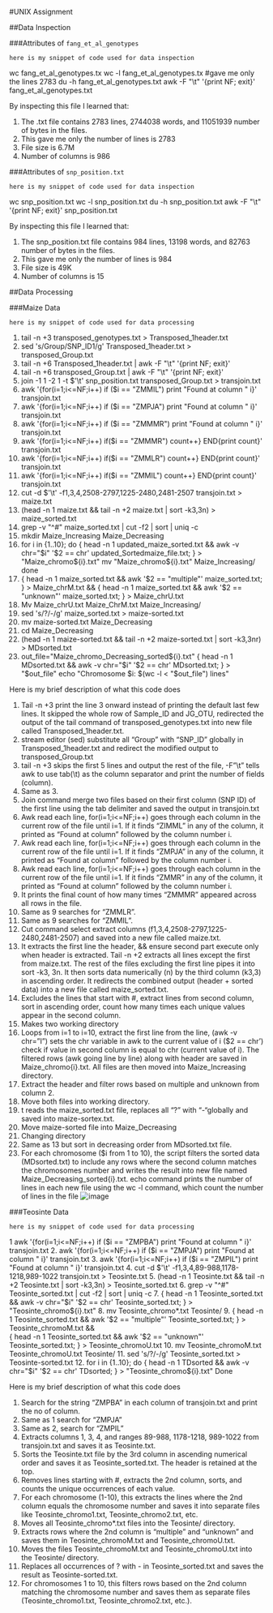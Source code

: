 #UNIX Assignment

##Data Inspection

###Attributes of `fang_et_al_genotypes`

```
here is my snippet of code used for data inspection
```
wc fang_et_al_genotypes.tx
wc -l fang_et_al_genotypes.tx #gave me only the lines 2783
du -h fang_et_al_genotypes.txt
awk -F "\t" '{print NF; exit}' fang_et_al_genotypes.txt


By inspecting this file I learned that:
1.	The .txt file contains 2783 lines, 2744038 words, and 11051939 number of bytes in the files. 
2.	This gave me only the number of lines is 2783 
3.	File size is 6.7M 
4.	Number of columns is 986



###Attributes of `snp_position.txt`

```
here is my snippet of code used for data inspection
```
wc snp_position.txt
wc -l snp_position.txt
du -h snp_position.txt
awk -F "\t" '{print NF; exit}' snp_position.txt

By inspecting this file I learned that:
1.	The snp_position.txt file contains 984 lines, 13198 words, and 82763 number of bytes in the files. 
2.	This gave me only the number of lines is 984
3.	File size is 49K 
4.	Number of columns is 15 


##Data Processing

###Maize Data

```
here is my snippet of code used for data processing
```
1.	tail -n +3 transposed_genotypes.txt > Transposed_1header.txt
2.	sed 's/Group/SNP_ID1/g' Transposed_1header.txt > transposed_Group.txt 
3.	tail -n +6 Transposed_1header.txt | awk -F "\t" '{print NF; exit}'
4.	tail -n +6 transposed_Group.txt | awk -F "\t" '{print NF; exit}'
5.	join -1 1 -2 1 -t $'\t' snp_position.txt transposed_Group.txt > transjoin.txt
6.	awk '{for(i=1;i<=NF;i++) if ($i == "ZMMIL") print "Found at column " i}' transjoin.txt
7.	awk '{for(i=1;i<=NF;i++) if ($i == "ZMPJA") print "Found at column " i}' transjoin.txt
8.	awk '{for(i=1;i<=NF;i++) if ($i == "ZMMMR") print "Found at column " i}' transjoin.txt
9.	awk '{for(i=1;i<=NF;i++) if($i == "ZMMMR") count++} END{print count}' transjoin.txt
10.	awk '{for(i=1;i<=NF;i++) if($i == "ZMMLR") count++} END{print count}' transjoin.txt
11.	awk '{for(i=1;i<=NF;i++) if($i == "ZMMIL") count++} END{print count}' transjoin.txt
12.	cut -d $'\t' -f1,3,4,2508-2797,1225-2480,2481-2507 transjoin.txt > maize.txt
13.	(head -n 1 maize.txt && tail -n +2 maize.txt | sort -k3,3n) > maize_sorted.txt
14.	grep -v "^#" maize_sorted.txt | cut -f2 | sort | uniq -c
15.	mkdir Maize_Increasing Maize_Decreasing 
16.	for i in {1..10}; do
{ head -n 1 updated_maize_sorted.txt && awk -v chr="$i" '$2 == chr' updated_Sortedmaize_file.txt; } > "Maize_chromo${i}.txt"
 mv "Maize_chromo${i}.txt" Maize_Increasing/
done
17.	{ head -n 1 maize_sorted.txt && awk '$2 == "multiple"' maize_sorted.txt; } > Maize_chrM.txt && { head -n 1 maize_sorted.txt && awk '$2 == "unknown"' maize_sorted.txt; } > Maize_chrU.txt
18.	Mv Maize_chrU.txt  Maize_ChrM.txt Maize_Increasing/
19.	sed 's/?/-/g' maize_sorted.txt > maize-sorted.txt
20.	mv maize-sorted.txt Maize_Decreasing
21.	cd Maize_Decreasing
22.	(head -n 1 maize-sorted.txt && tail -n +2 maize-sorted.txt | sort -k3,3nr) > MDsorted.txt
23.	out_file="Maize_chromo_Decreasing_sorted${i}.txt"
    { head -n 1 MDsorted.txt && awk -v chr="$i" '$2 == chr' MDsorted.txt; } > "$out_file"
   echo "Chromosome $i: $(wc -l < "$out_file") lines"

Here is my brief description of what this code does
1.	Tail -n +3 print the line 3 onward instead of printing the default last few lines. It skipped the whole row of Sample_ID and JG_OTU, redirected the output of the tail command of transposed_genotypes.txt into new file called Transposed_1header.txt.
2.	stream editor (sed) substitute all “Group” with “SNP_ID” globally in Transposed_1header.txt and redirect the modified output to transposed_Group.txt
3.	tail -n +3 skips the first 5 lines and output the rest of the file, -F”\t” tells awk to use tab(\t) as the column separator and print the number of fields (column). 
4.	Same as 3. 
5.	Join command merge two files based on their first column (SNP ID) of the first line using the tab delimiter and saved the output in transjoin.txt 
6.	Awk read each line, for(i=1;i<=NF;i++) goes through each column in the current row of the file until i=1. If it finds “ZIMML” in any of the column, it printed as “Found at column” followed by the column number i. 
7.	Awk read each line, for(i=1;i<=NF;i++) goes through each column in the current row of the file until i=1. If it finds “ZMPJA” in any of the column, it printed as “Found at column” followed by the column number i. 
8.	Awk read each line, for(i=1;i<=NF;i++) goes through each column in the current row of the file until i=1. If it finds “ZMMR” in any of the column, it printed as “Found at column” followed by the column number i. 
9.	It prints the final count of how many times “ZMMMR” appeared across all rows in the file. 
10.	Same as 9 searches for “ZMMLR”. 
11.	Same as 9 searches for “ZMMIL”. 
12.	Cut command select extract columns (f1,3,4,2508-2797,1225-2480,2481-2507) and saved into a new file called maize.txt. 
13.	It extracts the first line the header, && ensure second part execute only when header is extracted. Tail -n +2 extracts all lines except the first from maize.txt. The rest of the files excluding the first line pipes it into sort -k3, 3n. It then sorts data numerically (n) by the third column (k3,3) in ascending order. It redirects the combined output (header + sorted data) into a new file called maize_sorted.txt. 
14.	Excludes the lines that start with #, extract lines from second column, sort in ascending order, count how many times each unique values appear in the second column. 
15.	Makes two working directory 
16.	Loops from i=1 to i=10, extract the first line from the line, (awk -v chr=”I”) sets the chr variable in awk to the current value of i ($2 == chr’) check if value in second column is equal to chr (current value of i). The filtered rows (awk going line by line) along with header are saved in Maize_chromo{i}.txt. All files are then moved into Maize_Increasing directory. 
17.	Extract the header and filter rows based on multiple and unknown from column 2. 
18.	Move both files into working directory. 
19.	t reads the maize_sorted.txt file, replaces all “?” with “-“globally and saved into maize-sortex.txt. 
20.	Move maize-sorted file into Maize_Decreasing 
21.	Changing directory 
22.	Same as 13 but sort in decreasing order from MDsorted.txt file. 
23.	For each chromosome ($i from 1 to 10), the script filters the sorted data (MDsorted.txt) to include any rows where the second column matches the chromosomes number and writes the result into new file named Maize_Decreasing_sorted{i}.txt. echo command prints the number of lines in each new file using the wc -l command, which count the number of lines in the file 
![image](https://github.com/user-attachments/assets/fe73eeee-a7c1-4178-9e67-50c93552db43)


###Teosinte Data

```
here is my snippet of code used for data processing
```
1	awk '{for(i=1;i<=NF;i++) if ($i == "ZMPBA") print "Found at column " i}' transjoin.txt
2.	awk '{for(i=1;i<=NF;i++) if ($i == "ZMPJA") print "Found at column " i}' transjoin.txt
3.	awk '{for(i=1;i<=NF;i++) if ($i == "ZMPIL") print "Found at column " i}' transjoin.txt
4.	cut -d $'\t' -f1,3,4,89-988,1178-1218,989-1022 transjoin.txt  > Teosinte.txt
5.	(head -n 1 Teosinte.txt && tail -n +2 Teosinte.txt | sort -k3,3n) > Teosinte_sorted.txt
6.	grep -v "^#" Teosinte_sorted.txt | cut -f2 | sort | uniq -c
7.	{ head -n 1 Teosinte_sorted.txt && awk -v chr="$i" '$2 == chr' Teosinte_sorted.txt; } > "Teosinte_chromo${i}.txt"
8.	mv Teosinte_chromo*.txt Teosinte/
9.	{ head -n 1 Teosinte_sorted.txt && awk '$2 == "multiple"' Teosinte_sorted.txt; } > Teosinte_chromoM.txt && \
{ head -n 1 Teosinte_sorted.txt && awk '$2 == "unknown"' Teosinte_sorted.txt; } > Teosinte_chromoU.txt
10.	mv Teosinte_chromoM.txt Teosinte_chromoU.txt Teosinte/
11.	sed 's/?/-/g' Teosinte_sorted.txt > Teosinte-sorted.txt
12.	for i in {1..10}; do
{ head -n 1 TDsorted && awk -v chr="$i" '$2 == chr' TDsorted; } > "Teosinte_chromo${i}.txt"
Done

Here is my brief description of what this code does

1.	Search for the string “ZMPBA” in each column of transjoin.txt and print the no of column. 
2.	Same as 1 search for “ZMPJA”
3.	Same as 2, search for “ZMPIL”
4.	Extracts columns 1, 3, 4, and ranges 89-988, 1178-1218, 989-1022 from transjoin.txt and saves it as Teosinte.txt.
5.	Sorts the Teosinte.txt file by the 3rd column in ascending numerical order and saves it as Teosinte_sorted.txt. The header is retained at the top.
6.	Removes lines starting with #, extracts the 2nd column, sorts, and counts the unique occurrences of each value.
7.	For each chromosome (1-10), this extracts the lines where the 2nd column equals the chromosome number and saves it into separate files like Teosinte_chromo1.txt, Teosinte_chromo2.txt, etc.
8.	Moves all Teosinte_chromo*.txt files into the Teosinte/ directory.
9.	Extracts rows where the 2nd column is “multiple” and “unknown” and saves them in Teosinte_chromoM.txt and Teosinte_chromoU.txt.
10.	Moves the files Teosinte_chromoM.txt and Teosinte_chromoU.txt into the Teosinte/ directory.
11.	Replaces all occurrences of ? with - in Teosinte_sorted.txt and saves the result as Teosinte-sorted.txt.
12.	For chromosomes 1 to 10, this filters rows based on the 2nd column matching the chromosome number and saves them as separate files (Teosinte_chromo1.txt, Teosinte_chromo2.txt, etc.).
